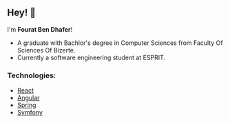 <h2> Hey! 👋 </h2>

I'm <b>Fourat Ben Dhafer</b>!

 * A graduate with Bachlor's degree in Computer Sciences from Faculty Of Sciences Of Bizerte.
 * Currently a software engineering student at ESPRIT.

### Technologies:
* [React](https://reactjs.org/)
* [Angular](https://angular.io/)
* [Spring](https://spring.io/)
* [Symfony](https://symfony.com/)
